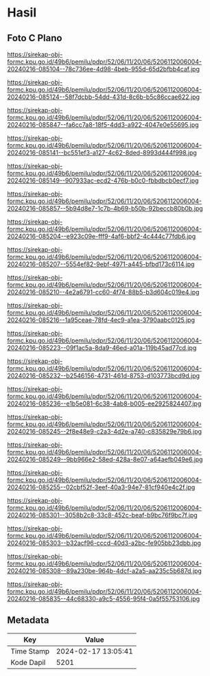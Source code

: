 # Hasil

## Foto C Plano

https://sirekap-obj-formc.kpu.go.id/49b6/pemilu/pdpr/52/06/11/20/06/5206112006004-20240216-085104--78c736ee-4d98-4beb-955d-65d2bfbb4caf.jpg

https://sirekap-obj-formc.kpu.go.id/49b6/pemilu/pdpr/52/06/11/20/06/5206112006004-20240216-085124--58f7dcbb-54dd-431d-8c6b-b5c86ccae622.jpg

https://sirekap-obj-formc.kpu.go.id/49b6/pemilu/pdpr/52/06/11/20/06/5206112006004-20240216-085847--fa6cc7a8-18f5-4dd3-a922-4047e0e55695.jpg

https://sirekap-obj-formc.kpu.go.id/49b6/pemilu/pdpr/52/06/11/20/06/5206112006004-20240216-085141--bc551ef3-a127-4c62-8ded-8993d444f998.jpg

https://sirekap-obj-formc.kpu.go.id/49b6/pemilu/pdpr/52/06/11/20/06/5206112006004-20240216-085149--907933ac-ecd2-476b-b0c0-fbbdbcb0ecf7.jpg

https://sirekap-obj-formc.kpu.go.id/49b6/pemilu/pdpr/52/06/11/20/06/5206112006004-20240216-085857--5b94d8e7-1c7b-4b69-b50b-92beccb80b0b.jpg

https://sirekap-obj-formc.kpu.go.id/49b6/pemilu/pdpr/52/06/11/20/06/5206112006004-20240216-085204--e923c09e-fff9-4af6-bbf2-4c444c77fdb6.jpg

https://sirekap-obj-formc.kpu.go.id/49b6/pemilu/pdpr/52/06/11/20/06/5206112006004-20240216-085207--5554ef82-9ebf-4971-a445-bfbd173c6114.jpg

https://sirekap-obj-formc.kpu.go.id/49b6/pemilu/pdpr/52/06/11/20/06/5206112006004-20240216-085210--4e2a6791-cc60-4f74-88b5-b3d604c019e4.jpg

https://sirekap-obj-formc.kpu.go.id/49b6/pemilu/pdpr/52/06/11/20/06/5206112006004-20240216-085216--1a95ceae-78fd-4ec9-a1ea-3790aabc0125.jpg

https://sirekap-obj-formc.kpu.go.id/49b6/pemilu/pdpr/52/06/11/20/06/5206112006004-20240216-085223--09f1ac5a-8da9-46ed-a01a-119b45ad77cd.jpg

https://sirekap-obj-formc.kpu.go.id/49b6/pemilu/pdpr/52/06/11/20/06/5206112006004-20240216-085232--b2546156-4731-461d-8753-d103773bcd9d.jpg

https://sirekap-obj-formc.kpu.go.id/49b6/pemilu/pdpr/52/06/11/20/06/5206112006004-20240216-085236--e1b5e081-6c38-4ab8-b005-ee2925824407.jpg

https://sirekap-obj-formc.kpu.go.id/49b6/pemilu/pdpr/52/06/11/20/06/5206112006004-20240216-085245--2f8e48e9-c2a3-4d2e-a740-c835829e79b6.jpg

https://sirekap-obj-formc.kpu.go.id/49b6/pemilu/pdpr/52/06/11/20/06/5206112006004-20240216-085249--9bb966e2-58ed-428a-8e07-a64aefb049e6.jpg

https://sirekap-obj-formc.kpu.go.id/49b6/pemilu/pdpr/52/06/11/20/06/5206112006004-20240216-085255--02cbf52f-3eef-40a3-94e7-81cf940e4c2f.jpg

https://sirekap-obj-formc.kpu.go.id/49b6/pemilu/pdpr/52/06/11/20/06/5206112006004-20240216-085301--3058b2c8-33c8-452c-beaf-b9bc76f9bc7f.jpg

https://sirekap-obj-formc.kpu.go.id/49b6/pemilu/pdpr/52/06/11/20/06/5206112006004-20240216-085303--b32acf96-cccd-40d3-a2bc-fe905bb23dbb.jpg

https://sirekap-obj-formc.kpu.go.id/49b6/pemilu/pdpr/52/06/11/20/06/5206112006004-20240216-085308--89a230be-964b-4dcf-a2a5-aa235c5b687d.jpg

https://sirekap-obj-formc.kpu.go.id/49b6/pemilu/pdpr/52/06/11/20/06/5206112006004-20240216-085835--44c68330-a9c5-4556-95f4-0a5f55753106.jpg


## Metadata

| Key        | Value               |
| ---------- | ------------------- |
| Time Stamp | 2024-02-17 13:05:41 |
| Kode Dapil | 5201                |



